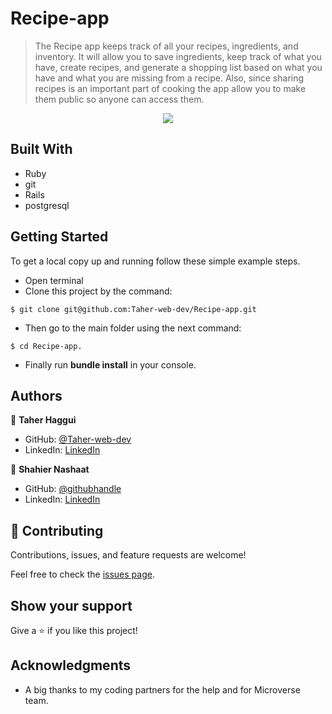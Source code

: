 # Recipe-app

> The Recipe app keeps track of all your recipes, ingredients, and inventory. It will allow you to save ingredients, keep track of what you have, create recipes, and generate a shopping list based on what you have and what you are missing from a recipe. Also, since sharing recipes is an important part of cooking the app allow you to make them public so anyone can access them.


<p align="center">
  <img src="./app/assets/images/overview_ror _recadré.gif">
</p>


## Built With
- Ruby
- git
- Rails
- postgresql

## Getting Started

To get a local copy up and running follow these simple example steps.
- Open terminal
- Clone this project by the command: 

```
$ git clone git@github.com:Taher-web-dev/Recipe-app.git
```

- Then go to the main folder using the next command:

```
$ cd Recipe-app.
```
- Finally run <b>bundle install</b> in your console.


## Authors

👤 **Taher Haggui**

- GitHub: [@Taher-web-dev](https://github.com/Taher-web-dev)
- LinkedIn: [LinkedIn](https://www.linkedin.com/in/taher-haggui/)


👤 **Shahier Nashaat**

- GitHub: [@githubhandle](https://github.com/ShahierNashaat)
- LinkedIn: [LinkedIn](https://www.linkedin.com/in/shahier-nashaat-73519313a/)


## 🤝 Contributing

Contributions, issues, and feature requests are welcome!

Feel free to check the [issues page](../../issues/).

## Show your support

Give a ⭐️ if you like this project!

## Acknowledgments

- A big thanks to my coding partners for the help and for Microverse team.


